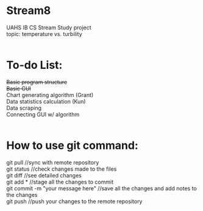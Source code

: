 # Stream8
UAHS IB CS Stream Study project <br />
topic: temperature vs. turbility <br /><br />


# To-do List:<br />
<del>  Basic program structure <br />
  Basic GUI<br /> </del> 
  Chart generating algorithm (Grant)<br />
  Data statistics calculation (Kun)<br />
  Data scraping<br />
  Connecting GUI w/ algorithm<br /><br />

# How to use git command:<br />
  git pull //sync with remote repository<br />
  git status //check changes made to the files<br />
  git diff //see detailed changes<br />
  git add * //stage all the changes to commit<br />
  git commit -m "your message here" //save all the changes and add notes to the changes<br />
  git push //push your changes to the remote repository<br />
